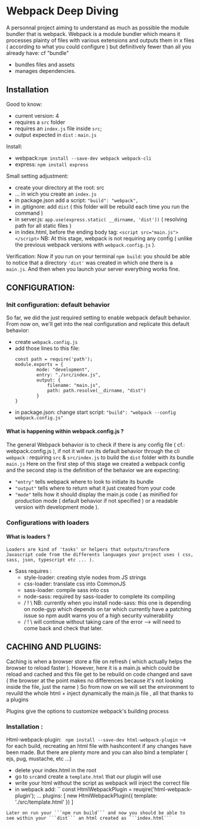 # Webpack Deep Diving
A personnal project aiming to understand as much as possible the module bundler that is webpack.
Webpack is a module bundler which means it processes plainty of files with various extensions 
and outputs them in x files ( according to what you could configure ) but definitively fewer 
than all you already have: cf "bundle"
- bundles files and assets
- manages dependencies.

## Installation
Good to know:
- current version: 4
- requires a ```src``` folder
- requires an ```index.js``` file inside ```src```;
- output expected in ```dist``` : ```main.js```


Install:
- webpack:```npm install --save-dev webpack webpack-cli```
- express: ```npm install express```


Small setting adjustment:
- create your directory at the root: src
- ... in wich you create an ```index.js```
- in package.json add a script: ```"build": "webpack",```
- in .gitignore: add ```dist``` ( this folder will be rebuild each time you run the command )
- in server.js: ```app.use(express.static( __dirname, 'dist'))``` ( resolving path for all static files )
- in index.html, before the ending body tag: ```<script src="main.js"></script>```
NB: At this stage, webpack is not requiring any config ( unlike the previous webpack versions with ```webpack.config.js``` ).


Verification:
Now if you run on your terminal ```npm build```: you should be able to notice that a directory ```'dist'``` was created in which one there is a ```main.js```.
And then when you launch your server everything works fine.

## CONFIGURATION:
### Init configuration: default behavior
So far, we did the just required setting to enable webpack default behavior.
From now on, we'll get into the real configuration and replicate this default behavior:
- create ```webpack.config.js```
- add those lines to this file:
    ``` 
    const path = require('path');
    module.exports = {
            mode: "development",
            entry: "./src/index.js",
            output: {
                filename: "main.js",
                path: path.resolve(__dirname, "dist")
            }
    }
    ```
- in package.json: change start script:
    ```"build": "webpack --config webpack.config.js"```


#### What is happening within webpack.config.js ?
The general Webpack behavior is to check if there is any config file ( cf.: webpack.config.js ),
if not it will run its default behavior through the cli ```webpack``` : requiring ```src``` & ```src/index.js``` to build the ```dist``` folder with its bundle ```main.js```
Here on the first step of this stage we created a webpack config
and the second step is the definition of the behavior we are expecting:
-  ```"entry"``` tells webpack where to look to initiate its bundle
-  ```"output"``` tells where to return what it just created from your code
-  ```"mode"``` tells how it should display the main.js code ( as minified 
for production mode ( default behavior if not specified ) or a readable 
version with development mode ).

### Configurations with loaders
#### What is loaders ?
    Loaders are kind of 'tasks' or helpers that outputs/transform Javascript code from the differents languages your project uses ( css, sass, json, typescript etc ... ).
    
- Sass requires :
    - style-loader: creating style nodes from JS strings
    - css-loader: translate css into CommonJS
    - sass-loader: compile sass into css
    - node-sass: required by sass-loader to complete its compiling
    - / ! \ NB: currently when you install node-sass: this one is depending on node-gyp which depends on tar which currently have a patching issue so npm audit warns you of a high security vulnerability
    - / ! \ will continue without taking care of the error --> will need to come back and check that later.


## CACHING AND PLUGINS:
Caching is when a browser store a file on refresh ( which actually helps the browser to reload faster ).
However, here it is a main.js which could be reload and cached and this file get to be rebuild on code changed and save ( the browser at the point makes no differences because it's not looking inside the file, just the name )
So from now on we will set the environment to revuild the whole html + inject dynamically the main.js file , all that thanks to a plugins

Plugins give the options to customize webpack's building process

### Installation :
Html-webpack-plugin: ``` npm install --save-dev html-webpack-plugin``` --> for each build, recreating an html file with hashcontent if any changes have been made.
But there are plenty more and you can also bind a templater ( ejs, pug, mustache, etc ...)
- delete your index.html in the root
- go to ```src```and create a ```template.html``` that our plugin will use
- write your html without the script as webpack will inject the correct file
- in webpack add:
``
const HtmlWebpackPlugin = reuqire('html-webpack-plugin');
...
plugins: [
    new HtmlWebpackPlugin({
        template: './src/template.html'
    })
]
```
Later on run your ```npm run build``` and now you should be able to see within your ```dist``` an html created as ```index.html```